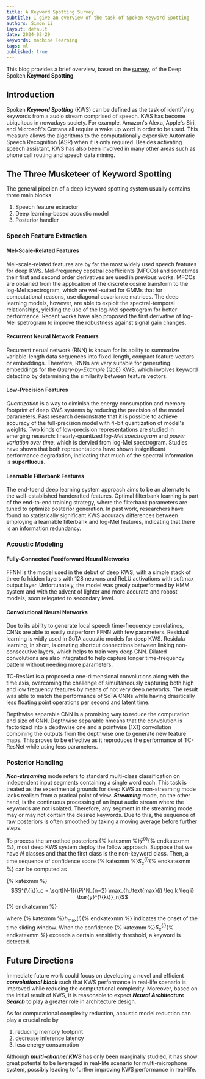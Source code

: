 ```yaml
---
title: A Keyword Spotting Survey
subtitle: I give an overview of the task of Spoken Keyword Spotting
authors: Simon Li
layout: default
date: 2024-02-29
keywords: machine learning
tags: ml
published: true
---
```


This blog provides a brief overview, based on the <a href='https://ieeexplore.ieee.org/iel7/6287639/6514899/09665775.pdf'>survey</a>, of the Deep Spoken **Keyword Spotting**.

## Introduction

Spoken ***Keyword Spotting*** (KWS) can be defined as the task of identifying keywords from a audio stream comprised of speech. KWS has become ubiquitous in nowadays society. For example, Amazon's Alexa, Apple's Siri, and Microsoft's Cortana all require a wake up word in order to be used. This measure allows the algorithms to the computationally expensive Automatic Speech Recognition (ASR) when it is only required. Besides activating speech assistant, KWS has also been involved in many other areas such as phone call routing and speech data mining. 


## The Three Musketeer of Keyword Spotting

The general pipelien of a deep keyword spotting system usually contains three main blocks

1. Speech feature extractor
2. Deep learning-based acoustic model
3. Posterior handler

### Speech Feature Extraction

#### Mel-Scale-Related Features
Mel-scale-related features are by far the most widely used speech features for deep KWS. Mel-frequency cepstral coefficients (MFCCs) and sometimes their first and second order derivatives are used in previous works. MFCCs are obtained from the application of the discrete cosine transform to the log-Mel spectrogram, which are well-suited for GMMs that for computational reasons, use diagonal covariance matrices. The deep learning models, however, are able to exploit the spectral-temporal relationships, yielding the use of the log-Mel spectrogram for better performance. Recent works have also proposed the first derivative of log-Mel spetrogram to improve the robustness against signal gain changes. 

#### Recurrent Neural Network Featuers
Recurrent nerual network (RNN) is known for its ability to summarize variable-length data sequences into fixed-length, compact feature vectors or embeddings. Therefore, RNNs are very suitable for generating embeddings for the *Query-by-Example* (QbE) KWS, which involves keyword detectino by determining the similarity between feature vectors. 

#### Low-Precision Features
*Quantization* is a way to diminish the energy consumption and memory footprint of deep KWS systems by reducing the precision of the model parameters. Past research demonstrate that it is possible to achieve accuracy of the full-precision model with 4-bit quantization of model's weights. Two kinds of low-precision representations are studied in emerging research: linearly-quantized *log-Mel spectrogram* and *power variation over time*, which is dervied from log-Mel spectrogram. Studies have shown that both representations have shown insignificant performance degradation, indicating that much of the spectral information is **superfluous**. 

#### Learnable Filterbank Features
The end-toend deep learning system approach aims to be an alternate to the well-established handcrafted features. Optimal filterbank learning is part of the end-to-end training strategy, where the filterbank parameters are tuned to optimize posterior generation. In past work, researchers have found no statistically significant KWS accuracy differences between employing a learnable filterbank and log-Mel features, indicating that there is an information redundancy.

### Acoustic Modeling

#### Fully-Connected Feedforward Neural Networks
FFNN is the model used in the debut of deep KWS, with a simple stack of three fc hidden layers with 128 neurons and ReLU activations with softmax output layer. Unfortunately, the model was grealy outperformed by HMM system and with the advent of lighter and more accurate and robost models, soon relegated to secondary level. 

#### Convolutional Neural Networks
Due to its ability to generate local speech time-frequency correlatinos, CNNs are able to easily outperform FFNN with few parameters. Residual learning is widly used in SoTA acoustic models for deep KWS. Residula learning, in short, is creating shortcut connections between linking non-consecutive layers, which helps to train very deep CNN. Dilated convolutions are also integrated to help capture longer time-frequency pattern without needing more parameters. 

TC-ResNet is a proposed a one-dimensional convolutions along with the time axis, overcoming the challenge of simultaneously capturing both high and low frequency features by means of not very deep networks. The result was able to match the performance of SoTA CNNs while having drasitically less floating point operations per second and latent time. 

Depthwise separable CNN is a promising way to reduce the computation and size of CNN. Depthwise separable nmeans that the convolution is factorized into a depthwise one and a pointwise (1X1) convolution combining the outputs from the depthwise one to generate new feature maps. This proves to be effective as it reproduces the performance of TC-ResNet while using less parameters.


### Posterior Handling

***Non-streaming*** mode refers to standard multi-class classification on independent input segments containing a single word each. This task is treated as the experimental grounds for deep KWS as non-streaming mode lacks realism from a pratical point of view. ***Streaming*** mode, on the other hand, is the continuous processing of an input audio stream where the keywords are not isolated. Therefore, any segment in the streaming mode may or may not contain the desired keywords. Due to this, the sequence of raw posteriors is often smoothed by taking a moving average before further steps. 

To process the smoothed posteriors {% katexmm %}$\bar{y}^{\{i\}}${% endkatexmm %}, most deep KWS system deploy the follow approach. Suppose that we have $N$ classes and that the first class is the non-keyword class. Then, a time sequence of confidence score {% katexmm %}$S_c^{\{i\}}${% endkatexmm %} can be computed as

{% katexmm %}
$$S^{\{i\}}_c = \sqrt[N-1]{\Pi^N_{n=2} \max_{h_\text{max}(i) \leq k \leq i} \bar{y}^{\{k\}}_n}$$
{% endkatexmm %}

where {% katexmm %}$h_\text{max}(i)${% endkatexmm %} indicates the onset of the time sliding window. When the confidence {% katexmm %}$S_c^{\{i\}}${% endkatexmm %} exceeds a certain sensitivity threshold, a keyword is detected. 

## Future Directions

Immediate future work could focus on developing a novel and efficient ***convolutional block*** such that KWS performance in real-life scenario is improved while reducing the computational complexity. Moreover, based on the initial result of KWS, it is reasonable to expect ***Neural Architecture Search*** to play a greater role in architecture design. 

As for computational complexity reduction, acoustic model reduction can play a crucial role by
1. reducing memory footprint
2. decrease inference latency
3. less energy consumption

Although ***multi-channel KWS*** has only been marginally studied, it has show great potental to be leveraged in real-life scenario for multi-microphone system, possibly leading to further improving KWS performance in real-life.